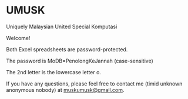 # UMUSK
Uniquely Malaysian United Special Komputasi

Welcome!

Both Excel spreadsheets are password-protected.

The password is MoDB=PenolongKeJannah (case-sensitive)

The 2nd letter is the lowercase letter o.  

If you have any questions, please feel free to contact me (timid unknown anonymous nobody) at muskumusk@gmail.com. 
